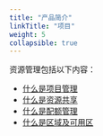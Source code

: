 ```yaml
---
title: "产品简介"
linkTitle: "项目"
weight: 5
collapsible: true
---
```


资源管理包括以下内容：

- [什么是项目管理](project_intro/)
- [什么是资源共享](resource_intro/)
- [什么是配额管理](quota_intro/)
- [什么是区域及可用区](region_intro/)


